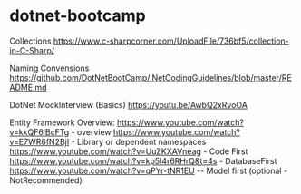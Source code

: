# dotnet-bootcamp

Collections
https://www.c-sharpcorner.com/UploadFile/736bf5/collection-in-C-Sharp/

Naming Convensions
https://github.com/DotNetBootCamp/.NetCodingGuidelines/blob/master/README.md

DotNet MockInterview (Basics)
https://youtu.be/AwbQ2xRvoOA

Entity Framework Overview:
https://www.youtube.com/watch?v=kkQF6lBcFTg  - overview
https://www.youtube.com/watch?v=E7WR6fN2BjI  - Library or dependent namespaces
https://www.youtube.com/watch?v=UuZKXAVneag  - Code First
https://www.youtube.com/watch?v=kp5I4r6RHrQ&t=4s  - DatabaseFirst
https://www.youtube.com/watch?v=qPYr-tNR1EU   -- Model first (optional - NotRecommended)
